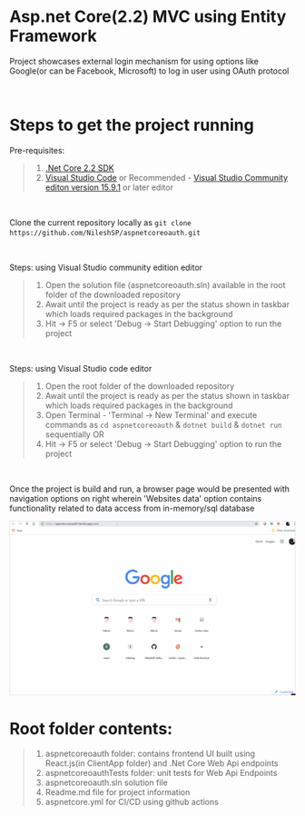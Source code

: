 # Asp.net Core(2.2) MVC using Entity Framework

Project showcases external login mechanism for using options like Google(or can be Facebook, Microsoft) to log in user using OAuth protocol

<br/>

# Steps to get the project running

Pre-requisites:

>1. [.Net Core 2.2 SDK](https://www.microsoft.com/net/download/dotnet-core/2.2)
>2. [Visual Studio Code](https://code.visualstudio.com/) or Recommended - [Visual Studio Community editon version 15.9.1](https://visualstudio.microsoft.com/vs/community/) or later editor

<br/>

Clone the current repository locally as
 `git clone https://github.com/NileshSP/aspnetcoreoauth.git`

<br/>

Steps: using Visual Studio community edition editor
>1. Open the solution file (aspnetcoreoauth.sln) available in the root folder of the downloaded repository
>2. Await until the project is ready as per the status shown in taskbar which loads required packages in the background
>3. Hit -> F5 or select 'Debug -> Start Debugging' option to run the project

<br/>

Steps: using Visual Studio code editor
>1. Open the root folder of the downloaded repository 
>2. Await until the project is ready as per the status shown in taskbar which loads required packages in the background
>3. Open Terminal - 'Terminal -> New Terminal' and execute commands as `cd aspnetcoreoauth` & `dotnet build` & `dotnet run` sequentially
OR
>4. Hit -> F5 or select 'Debug -> Start Debugging' option to run the project

<br/>

Once the project is build and run, a browser page would be presented with navigation options on right wherein 'Websites data' option contains functionality related to data access from in-memory/sql database


![alt text](https://github.com/NileshSP/aspnetcoreoauth/blob/master/screenshot.gif "Working example..")
<br/>

# Root folder contents: 
>1. aspnetcoreoauth folder: contains frontend UI built using React.js(in ClientApp folder) and .Net Core Web Api endpoints
>2. aspnetcoreoauthTests folder: unit tests for Web Api Endpoints
>3. aspnetcoreoauth.sln solution file
>4. Readme.md file for project information
>5. aspnetcore.yml for CI/CD using github actions
